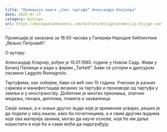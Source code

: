 ```yaml
---
title: "Промоција књиге „Свет тартуфа“ Александра Клајнера"
date: 2025-07-17
category: Култура
url: https://backapalankavesti.com/kultura/knjige/promocija-knjige-svet-tartufa-aleksandra-klajnera/
---
```


Промоција је заказана за 18.00 часова у Галерији Народне библиотеке „Вељко Петровић“.

О аутору:

Александар Клајнер, рођен је 10.01.1980. године у Новом Саду. Живи у Бачкој Паланци и ради у фирми „Tarkett”. Бави се узгојем и дресуром пасмине Laggoto Romagnolo.

Тартуфима, као хобијем, бави се већ око 10 година. Учесник је разних сајмова и манифестација везаних за тартуфе и производе од тартуфа у земљи и у иностранству. Добитник је многих признања, златних медаља, пехара, диплома, плакета и захвалница.

Своје знање, а и знање других људи које је временом усвајао, решио је да подели у овој књизи, како би почетницима, а и свим другим људима које ова материја занима, могао да науче основе, које ће им даље користити и које ће и сами моћи да надограђују.
